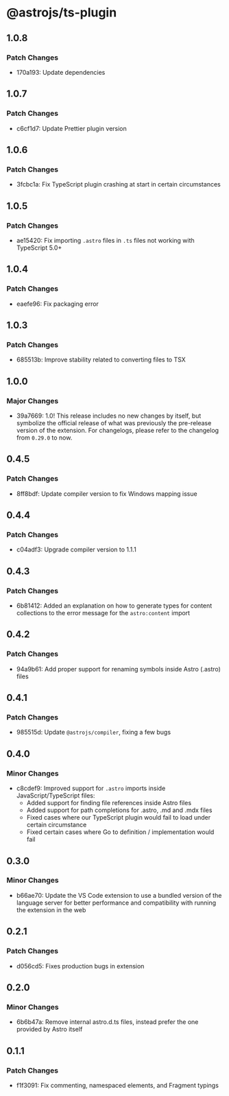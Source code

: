 # @astrojs/ts-plugin

## 1.0.8

### Patch Changes

- 170a193: Update dependencies

## 1.0.7

### Patch Changes

- c6cf1d7: Update Prettier plugin version

## 1.0.6

### Patch Changes

- 3fcbc1a: Fix TypeScript plugin crashing at start in certain circumstances

## 1.0.5

### Patch Changes

- ae15420: Fix importing `.astro` files in `.ts` files not working with TypeScript 5.0+

## 1.0.4

### Patch Changes

- eaefe96: Fix packaging error

## 1.0.3

### Patch Changes

- 685513b: Improve stability related to converting files to TSX

## 1.0.0

### Major Changes

- 39a7669: 1.0! This release includes no new changes by itself, but symbolize the official release of what was previously the pre-release version of the extension. For changelogs, please refer to the changelog from `0.29.0` to now.

## 0.4.5

### Patch Changes

- 8ff8bdf: Update compiler version to fix Windows mapping issue

## 0.4.4

### Patch Changes

- c04adf3: Upgrade compiler version to 1.1.1

## 0.4.3

### Patch Changes

- 6b81412: Added an explanation on how to generate types for content collections to the error message for the `astro:content` import

## 0.4.2

### Patch Changes

- 94a9b61: Add proper support for renaming symbols inside Astro (.astro) files

## 0.4.1

### Patch Changes

- 985515d: Update `@astrojs/compiler`, fixing a few bugs

## 0.4.0

### Minor Changes

- c8cdef9: Improved support for `.astro` imports inside JavaScript/TypeScript files:
  - Added support for finding file references inside Astro files
  - Added support for path completions for .astro, .md and .mdx files
  - Fixed cases where our TypeScript plugin would fail to load under certain circumstance
  - Fixed certain cases where Go to definition / implementation would fail

## 0.3.0

### Minor Changes

- b66ae70: Update the VS Code extension to use a bundled version of the language server for better performance and compatibility with running the extension in the web

## 0.2.1

### Patch Changes

- d056cd5: Fixes production bugs in extension

## 0.2.0

### Minor Changes

- 6b6b47a: Remove internal astro.d.ts files, instead prefer the one provided by Astro itself

## 0.1.1

### Patch Changes

- f1f3091: Fix commenting, namespaced elements, and Fragment typings

